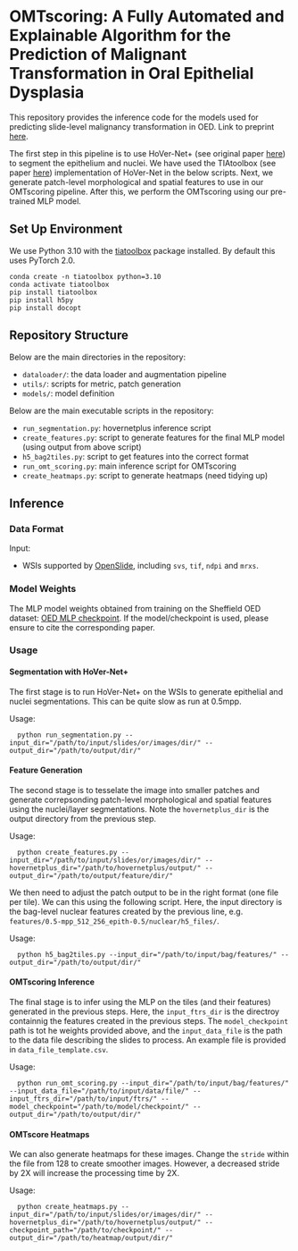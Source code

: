# OMTscoring: A Fully Automated and Explainable Algorithm for the Prediction of Malignant Transformation in Oral Epithelial Dysplasia

This repository provides the inference code for the models used for predicting slide-level malignancy transformation in OED. Link to preprint [here](https://arxiv.org/abs/2307.03757). <br />

The first step in this pipeline is to use HoVer-Net+ (see original paper [here](https://openaccess.thecvf.com/content/ICCV2021W/CDPath/html/Shephard_Simultaneous_Nuclear_Instance_and_Layer_Segmentation_in_Oral_Epithelial_Dysplasia_ICCVW_2021_paper.html)) to segment the epithelium and nuclei. We have used the TIAtoolbox (see paper [here](https://www.nature.com/articles/s43856-022-00186-5)) implementation of HoVer-Net in the below scripts. Next, we generate patch-level morphological and spatial features to use in our OMTscoring pipeline. After this, we perform the OMTscoring using our pre-trained MLP model.

## Set Up Environment

We use Python 3.10 with the [tiatoolbox](https://github.com/TissueImageAnalytics/tiatoolbox) package installed. By default this uses PyTorch 2.0.

```
conda create -n tiatoolbox python=3.10
conda activate tiatoolbox
pip install tiatoolbox
pip install h5py
pip install docopt
```

## Repository Structure

Below are the main directories in the repository: 

- `dataloader/`: the data loader and augmentation pipeline
- `utils/`: scripts for metric, patch generation
- `models/`: model definition

Below are the main executable scripts in the repository:

- `run_segmentation.py`: hovernetplus inference script
- `create_features.py`: script to generate features for the final MLP model (using output from above script)
- `h5_bag2tiles.py`: script to get features into the correct format
- `run_omt_scoring.py`: main inference script for OMTscoring
- `create_heatmaps.py`: script to generate heatmaps (need tidying up)

## Inference

### Data Format
Input: <br />
- WSIs supported by [OpenSlide](https://openslide.org/), including `svs`, `tif`, `ndpi` and `mrxs`.

### Model Weights

The MLP model weights obtained from training on the Sheffield OED dataset: [OED MLP checkpoint](https://drive.google.com/file/d/1Q_fEFmTT5ZdF1TwCh1hH-pfVk2sb0pzU/view?usp=sharing). If the model/checkpoint is used, please ensure to cite the corresponding paper.

### Usage

#### Segmentation with HoVer-Net+

The first stage is to run HoVer-Net+ on the WSIs to generate epithelial and nuclei segmentations. This can be quite slow as run at 0.5mpp.

Usage: <br />
```
  python run_segmentation.py --input_dir="/path/to/input/slides/or/images/dir/" --output_dir="/path/to/output/dir/"
```

#### Feature Generation

The second stage is to tesselate the image into smaller patches and generate correpsonding patch-level morphological and spatial features using the nuclei/layer segmentations. Note the `hovernetplus_dir` is the output directory from the previous step.

Usage: <br />
```
  python create_features.py --input_dir="/path/to/input/slides/or/images/dir/" --hovernetplus_dir="/path/to/hovernetplus/output/" --output_dir="/path/to/output/feature/dir/"
```

We then need to adjust the patch output to be in the right format (one file per tile). We can this using the following script. Here, the input directory is the bag-level nuclear features created by the previous line, e.g. `features/0.5-mpp_512_256_epith-0.5/nuclear/h5_files/`.

Usage: <br />
```
  python h5_bag2tiles.py --input_dir="/path/to/input/bag/features/" --output_dir="/path/to/output/dir/"
```

#### OMTscoring Inference

The final stage is to infer using the MLP on the tiles (and their features) generated in the previous steps. Here, the `input_ftrs_dir` is the directroy containnig the features created in the previous steps. The `model_checkpoint` path is tot he weights provided above, and the `input_data_file` is the path to the data file describing the slides to process. An example file is provided in `data_file_template.csv`.

Usage: <br />
```
  python run_omt_scoring.py --input_dir="/path/to/input/bag/features/" --input_data_file="/path/to/input/data/file/" --input_ftrs_dir="/path/to/input/ftrs/" --model_checkpoint="/path/to/model/checkpoint/" --output_dir="/path/to/output/dir/"
```

#### OMTscore Heatmaps

We can also generate heatmaps for these images. Change the `stride` within the file from 128 to create smoother images. However, a decreased stride by 2X will increase the processing time by 2X.
    
Usage: <br />
```
  python create_heatmaps.py --input_dir="/path/to/input/slides/or/images/dir/" --hovernetplus_dir="/path/to/hovernetplus/output/" --checkpoint_path="/path/to/checkpoint/" --output_dir="/path/to/heatmap/output/dir/"
```

